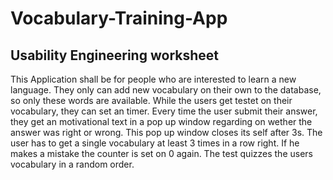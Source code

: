 # Vocabulary-Training-App
## Usability Engineering worksheet
This Application shall be for people who are interested to learn a new language. They only can add new vocabulary on their own to the database, so only these words are available.
While the users get testet on their vocabulary, they can set an timer. Every time the user submit their answer, they get an motivational text in a pop up window regarding on wether the answer was right or wrong.
This pop up window closes its self after 3s. 
The user has to get a single vocabulary at least 3 times in a row right. If he makes a mistake the counter is set on 0 again.
The test quizzes the users vocabulary in a random order. 
